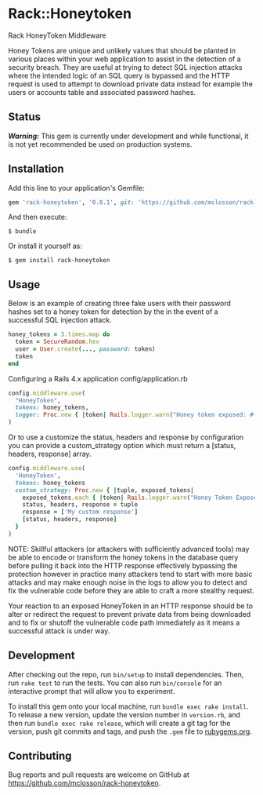 # Rack::Honeytoken

Rack HoneyToken Middleware

Honey Tokens are unique and unlikely values that should be planted in various
places within your web application to assist in the detection of a security
breach.  They are useful at trying to detect SQL injection attacks where the
intended logic of an SQL query is bypassed and the HTTP request is used to
attempt to download private data instead for example the users or accounts
table and associated password hashes.

## Status

***Warning:*** This gem is currently under development and while functional,
it is not yet recommended be used on production systems.

## Installation

Add this line to your application's Gemfile:

```ruby
gem 'rack-honeytoken', '0.0.1', git: 'https://github.com/mclosson/rack-honeytoken.git'
```

And then execute:

    $ bundle

Or install it yourself as:

    $ gem install rack-honeytoken

## Usage

Below is an example of creating three fake users with their password hashes
set to a honey token for detection by the in the event of a successful SQL
injection attack.

```ruby
honey_tokens = 3.times.map do
  token = SecureRandom.hex
  user = User.create(..., password: token)
  token
end
```

Configuring a Rails 4.x application
config/application.rb

```ruby
config.middleware.use(
  "HoneyToken",
  tokens: honey_tokens,
  logger: Proc.new { |token| Rails.logger.warn("Honey token exposed: #{token}") }
)
```

Or to use a customize the status, headers and response by configuration you can
provide a custom_strategy option which must return a [status, headers, response]
array.

```ruby
config.middleware.use(
  'HoneyToken',
  tokens: honey_tokens
  custom_strategy: Proc.new { |tuple, exposed_tokens|
    exposed_tokens.each { |token| Rails.logger.warn("Honey Token Exposed: #{token}") }
    status, headers, response = tuple
    response = ['My custom response']
    [status, headers, response]
  }
)
```

NOTE: Skillful attackers (or attackers with sufficiently advanced tools) may
be able to encode or transform the honey tokens in the database query before
pulling it back into the HTTP response effectively bypassing the protection
however in practice many attackers tend to start with more basic attacks and
may make enough noise in the logs to allow you to detect and fix the vulnerable
code before they are able to craft a more stealthy request.

Your reaction to an exposed HoneyToken in an HTTP response should be to
alter or redirect the request to prevent private data from being downloaded
and to fix or shutoff the vulnerable code path immediately as it means a 
successful attack is under way.

## Development

After checking out the repo, run `bin/setup` to install dependencies. Then, run `rake test` to run the tests. You can also run `bin/console` for an interactive prompt that will allow you to experiment.

To install this gem onto your local machine, run `bundle exec rake install`. To release a new version, update the version number in `version.rb`, and then run `bundle exec rake release`, which will create a git tag for the version, push git commits and tags, and push the `.gem` file to [rubygems.org](https://rubygems.org).

## Contributing

Bug reports and pull requests are welcome on GitHub at https://github.com/mclosson/rack-honeytoken.

